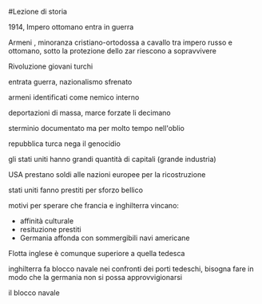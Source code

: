 #Lezione di storia

1914, Impero ottomano entra in guerra

Armeni , minoranza cristiano-ortodossa a cavallo tra impero russo e ottomano, sotto la protezione dello zar riescono a sopravvivere


Rivoluzione giovani turchi

entrata guerra, nazionalismo sfrenato

armeni identificati come nemico interno

deportazioni di massa, marce forzate li decimano


sterminio documentato ma per molto tempo nell'oblio

repubblica turca nega il genocidio

gli stati uniti hanno grandi quantità di capitali  (grande industria)


USA prestano soldi alle nazioni europee per la ricostruzione

stati uniti fanno prestiti per sforzo bellico

motivi per sperare che francia e inghilterra vincano:
* affinità culturale
* resituzione prestiti
* Germania affonda con sommergibili navi americane

Flotta inglese è comunque superiore a quella tedesca

inghilterra fa blocco navale nei confronti dei porti tedeschi, bisogna fare in modo che la germania non si possa approvvigionarsi

il blocco navale 
<!--stackedit_data:
eyJoaXN0b3J5IjpbMTc4Njc0Mzg3NiwtMTg3MzkzMDA3NV19
-->